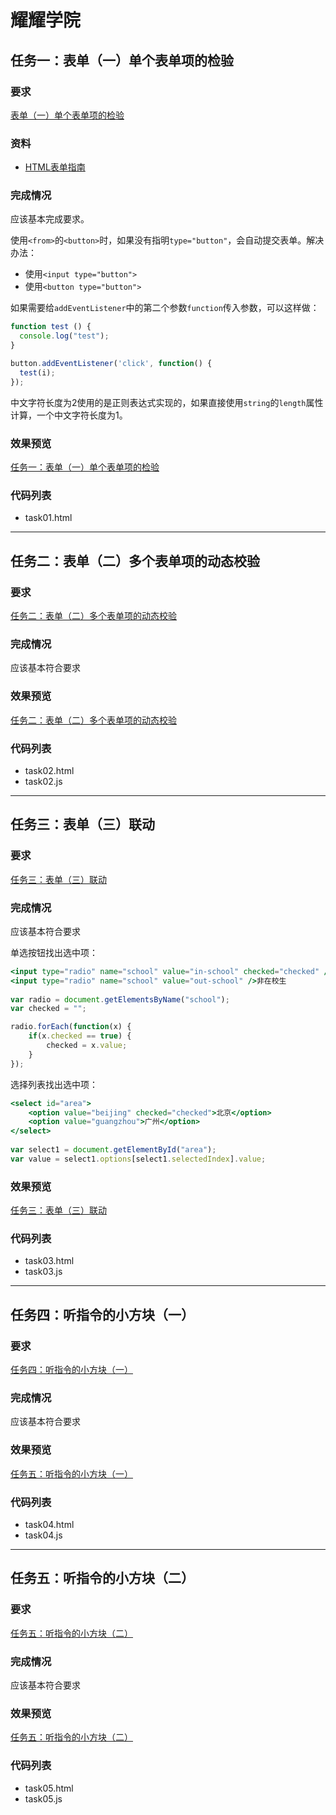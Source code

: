 # 耀耀学院

## 任务一：表单（一）单个表单项的检验

### 要求

[表单（一）单个表单项的检验](ife.baidu.com/course/detail/id/97)

### 资料

- [HTML表单指南](https://developer.mozilla.org/zh-CN/docs/Web/Guide/HTML/Forms)

### 完成情况

应该基本完成要求。

使用`<from>`的`<button>`时，如果没有指明`type="button"`，会自动提交表单。解决办法：

* 使用`<input type="button">`
* 使用`<button type="button">`

如果需要给`addEventListener`中的第二个参数`function`传入参数，可以这样做：

```javascript
function test () {
  console.log("test");
}

button.addEventListener('click', function() {
  test(i);
});
```

中文字符长度为2使用的是正则表达式实现的，如果直接使用`string`的`length`属性计算，一个中文字符长度为1。

### 效果预览

[任务一：表单（一）单个表单项的检验](https://miraclezys.github.io/IFE/academy_yaoyao/code/task01.html)

### 代码列表

* task01.html


---

## 任务二：表单（二）多个表单项的动态校验

### 要求

[任务二：表单（二）多个表单项的动态校验](http://ife.baidu.com/course/detail/id/101?t=1490236190163#learn)

### 完成情况

应该基本符合要求

### 效果预览

[任务二：表单（二）多个表单项的动态校验](https://miraclezys.github.io/IFE/academy_yaoyao/code/task02.html)

### 代码列表

* task02.html
* task02.js

---

## 任务三：表单（三）联动

### 要求

[任务三：表单（三）联动](http://ife.baidu.com/course/detail/id/106?t=1490249610232#learn)

### 完成情况

应该基本符合要求

单选按钮找出选中项：

```jsx
<input type="radio" name="school" value="in-school" checked="checked" />在校生
<input type="radio" name="school" value="out-school" />非在校生
		
var radio = document.getElementsByName("school");
var checked = "";

radio.forEach(function(x) {
	if(x.checked == true) {
		checked = x.value;
	}
});
```

选择列表找出选中项：

```jsx
<select id="area">
	<option value="beijing" checked="checked">北京</option>
	<option value="guangzhou">广州</option>
</select>
			
var select1 = document.getElementById("area");
var value = select1.options[select1.selectedIndex].value;
```

### 效果预览

[任务三：表单（三）联动](https://miraclezys.github.io/IFE/academy_yaoyao/code/task03.html)

### 代码列表

* task03.html
* task03.js

---

## 任务四：听指令的小方块（一）

### 要求

[任务四：听指令的小方块（一）](http://ife.baidu.com/course/detail/id/109?t=1490331957938#learn)

### 完成情况

应该基本符合要求

### 效果预览

[任务五：听指令的小方块（一）](https://miraclezys.github.io/IFE/academy_yaoyao/code/task04.html)

### 代码列表

* task04.html
* task04.js

---

## 任务五：听指令的小方块（二）

### 要求

[任务五：听指令的小方块（二）](http://ife.baidu.com/course/detail/id/112?t=1490357899570#learn)

### 完成情况

应该基本符合要求

### 效果预览

[任务五：听指令的小方块（二）](https://miraclezys.github.io/IFE/academy_yaoyao/code/task05.html)

### 代码列表

* task05.html
* task05.js